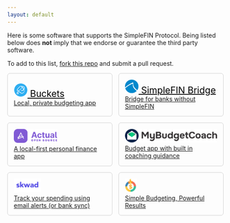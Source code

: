 ```yaml
---
layout: default
---
```


<style>
h1 {
  margin-top: 4rem;
}
section {
    border: 1px solid lightgrey;

}
.app-list {
    display: flex;
    flex-wrap: wrap;
    gap: 1em;
    row-gap: 1em;
}
.item {
  /* max-width: 120px; */
  padding: 1em;
  display: grid;
  grid-template-areas:
    "title    " 
    "description";
  box-sizing: border-box;
  flex-basis: 48%;
  flex-shrink: 1;
  border: 1px solid lightgray;
  border-radius: 6px;
}
a.item:hover {
  text-decoration: none;
}
.item-title {
  grid-area: title;
  font-size: 1.5em;
  align-self: end;
  font-weight: 400;
  color: black;
}
.item-title img {
  max-height: 1.5em;
  object-fit: cover; object-position: 0 0;
}
.item-logo:empty {
  background-color: lightgrey;
}
.item-desc {
  grid-area: description;
  width: 100%;
  font-size: 1em;
}
@media screen and (max-width: 600px) {
  .item {
    flex-basis: 100%;
    flex-grow: 1;
    flex-shrink: initial;
  }
}
</style>

Here is some software that supports the SimpleFIN Protocol.  Being listed below does <strong>not</strong> imply that we endorse or guarantee the third party software.

To add to this list, <a href="https://github.com/simplefin/simplefin.github.com/blob/master/ecosystem.md">fork this repo</a> and submit a pull request.

<div class="app-list">

<a class="item" href="https://www.budgetwithbuckets.com" target="_blank">
  <div class="item-title"><img src="/img/applogos/buckets.png" title="Bucket logo"> Buckets</div>
  <div class="item-desc">Local, private budgeting app</div>
</a>

<a class="item" href="https://bridge.simplefin.org" target="_blank">
  <div class="item-title"><img src="/img/applogos/simplefin.png" title="SimpleFIN logo"> SimpleFIN Bridge</div>
  <div class="item-desc">Bridge for banks without SimpleFIN</div>
</a>

<a class="item" href="https://github.com/actualbudget/actual" target="_blank">
  <div class="item-title"><img src="/img/applogos/actual.png" title="Actual Budget logo"></div>
  <div class="item-desc">A local-first personal finance app</div>
</a>

<a class="item" href="https://www.mybudgetcoach.com/" target="_blank">
  <div class="item-title"><img src="/img/applogos/mybudgetcoach.png" title="MyBudgetCoach logo"></div>
  <div class="item-desc">Budget app with built in coaching guidance</div>
</a>

<a class="item" href="https://skwad.app/" target="_blank">
  <div class="item-title"><img src="/img/applogos/skwad.png" title="Skwad logo"></div>
  <div class="item-desc">Track your spending using email alerts (or bank sync)</div>
</a>

<a class="item" href="https://github.com/CodeWithCJ/SparkyBudget" target="_blank">
  <div class="item-title"><img src="/img/applogos/SparkyBudget.png" title="Sparky Budget"></div>
  <div class="item-desc">Simple Budgeting, Powerful Results</div>
</a>

</div>

<script>
function shuffle(array) {
  let currentIndex = array.length;
  while (currentIndex != 0) {
    let randomIndex = Math.floor(Math.random() * currentIndex);
    currentIndex--;
    [array[currentIndex], array[randomIndex]] = [
      array[randomIndex], array[currentIndex]];
  }
}
function orderRandomly() {
  let items = Array.from(document.querySelectorAll("a.item"));
  let parent = items[0].parentNode;
  items.forEach(item => {
    parent.removeChild(item);
  })
  shuffle(items);
  items.forEach(item => {
    parent.appendChild(item);
  })
}
orderRandomly();
</script>
